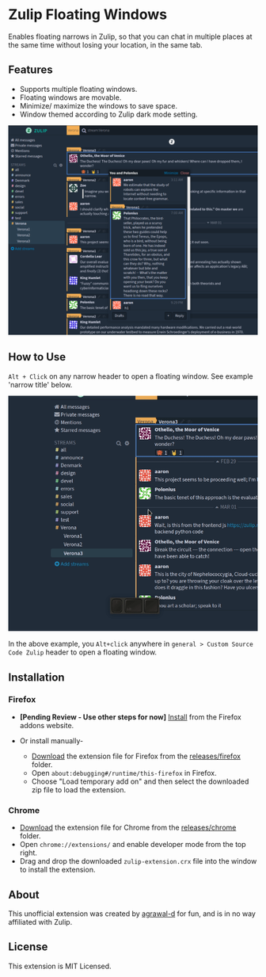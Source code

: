 # Zulip Floating Windows

Enables floating narrows in Zulip, so that you can chat in multiple places at the same time without losing your location, in the same tab.

## Features

* Supports multiple floating windows.
* Floating windows are movable.
* Minimize/ maximize the windows to save space.
* Window themed according to Zulip dark mode setting.


![Demo](screenshots/ext-screenshot.png)



## How to Use

`Alt + Click` on any narrow header to open a floating window. See example 'narrow title' below.

![Narrow](screenshots/usage.gif)

In the above example, you `Alt+click` anywhere in `general > Custom Source Code Zulip` header to open a floating window.


## Installation

### Firefox

* **[Pending Review - Use other steps for now]** [Install](https://addons.mozilla.org/en-GB/firefox/addon/zulip-floating-windows/) from the Firefox addons website.

* Or install manually-
  * [Download](releases/firefox/extension.zip) the extension file for Firefox from the [releases/firefox](releases/firefox/extension.zip) folder.
  * Open `about:debugging#/runtime/this-firefox` in Firefox.
  * Choose "Load temporary add on" and then select the downloaded zip file to load the extension.

### Chrome

* [Download]((releases/chrome/zulip-extension.crx)) the extension file for Chrome from the [releases/chrome](releases/chrome/zulip-extension.crx) folder.
* Open `chrome://extensions/` and enable developer mode from the top right.
* Drag and drop the downloaded `zulip-extension.crx` file into the window to install the extension.


## About

This unofficial extension was created by [agrawal-d](https://github.com/agrawal-d) for fun, and is in no way affiliated with Zulip.

## License

This extension is MIT Licensed.
